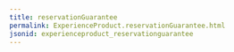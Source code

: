 ```yaml
---
title: reservationGuarantee
permalink: ExperienceProduct.reservationGuarantee.html
jsonid: experienceproduct_reservationguarantee
---
```

